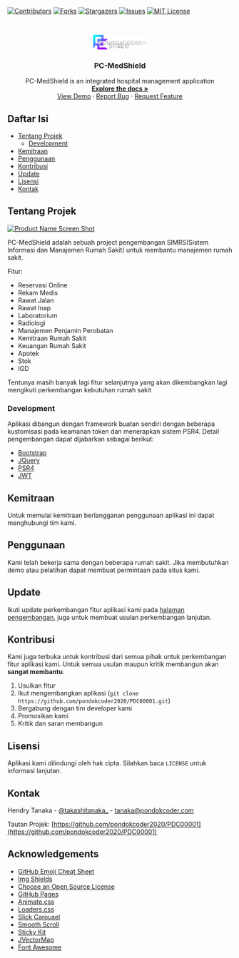 [![Contributors][contributors-shield]][contributors-url]
[![Forks][forks-shield]][forks-url]
[![Stargazers][stars-shield]][stars-url]
[![Issues][issues-shield]][issues-url]
[![MIT License][license-shield]][license-url]

<br />
<p align="center">
  <a href="https://github.com/pondokcoder2020/PDC00001">
    <img src="images/pondokcoder1280.svg" alt="Logo" width="120">
  </a>
  
  <h3 align="center">PC-MedShield</h3>

  <p align="center">
    PC-MedShield is an integrated hospital management application
    <br />
    <a href="https://github.com/pondokcoder2020/PDC00001"><strong>Explore the docs »</strong></a>
    <br />
    <a href="https://simrsv2.pondokcoder.com/client/">View Demo</a>
    ·
    <a href="https://github.com/pondokcoder2020/PDC00001/issues">Report Bug</a>
    ·
    <a href="https://github.com/pondokcoder2020/PDC00001/issues/new">Request Feature</a>
  </p>
</p>



<!-- TABLE OF CONTENTS -->
## Daftar Isi

* [Tentang Projek](#tentang-projek)
  * [Development](#development)
* [Kemitraan](#kemitraan)
* [Penggunaan](#penggunaan)
* [Kontribusi](#kontribusi)
* [Update](#update)
* [Lisensi](#lisensi)
* [Kontak](#kontak)



<!-- ABOUT THE PROJECT -->
## Tentang Projek

[![Product Name Screen Shot][product-screenshot]](https://example.com)

PC-MedShield adalah sebuah project pengembangan SIMRS(Sistem Informasi dan Manajemen Rumah Sakit) untuk membantu manajemen rumah sakit.

Fitur:
* Reservasi Online
* Rekam Medis
* Rawat Jalan
* Rawat Inap
* Laboratorium
* Radiologi
* Manajemen Penjamin Perobatan
* Kemitraan Rumah Sakit
* Keuangan Rumah Sakit
* Apotek
* Stok
* IGD

Tentunya masih banyak lagi fitur selanjutnya yang akan dikembangkan lagi mengikuti perkembangan kebutuhan rumah sakit

### Development
Aplikasi dibangun dengan framework buatan sendiri dengan beberapa kustomisasi pada keamanan token dan menerapkan sistem PSR4. Detail pengembangan dapat dijabarkan sebagai berikut:
* [Bootstrap](https://getbootstrap.com)
* [JQuery](https://jquery.com)
* [PSR4](https://getcomposer.org/doc/04-schema.md#psr-4)
* [JWT](https://packagist.org/packages/firebase/php-jwt)


<!-- GETTING STARTED -->
## Kemitraan

Untuk memulai kemitraan berlangganan penggunaan aplikasi ini dapat menghubungi tim kami.

<!-- USAGE EXAMPLES -->
## Penggunaan

Kami telah bekerja sama dengan beberapa rumah sakit. Jika membutuhkan demo atau pelatihan dapat membuat permintaan pada situs kami.

<!-- _For more examples, please refer to the [Documentation](https://example.com)_ -->



<!-- ROADMAP -->
## Update

Ikuti update perkembangan fitur aplikasi kami pada [halaman pengembangan](https://github.com/pondokcoder2020/PDC00001/issues), juga untuk membuat usulan perkembangan lanjutan.


<!-- CONTRIBUTING -->
## Kontribusi

Kami juga terbuka untuk kontribusi dari semua pihak untuk perkembangan fitur aplikasi kami. Untuk semua usulan maupun kritik membangun akan **sangat membantu**.

1. Usulkan fitur
2. Ikut mengembangkan aplikasi (`git clone https://github.com/pondokcoder2020/PDC00001.git`)
3. Bergabung dengan tim developer kami
4. Promosikan kami
5. Kritik dan saran membangun



<!-- LICENSE -->
## Lisensi

Aplikasi kami dilindungi oleh hak cipta. Silahkan baca `LICENSE` untuk informasi lanjutan.



<!-- CONTACT -->
## Kontak

Hendry Tanaka - [@takashitanaka_](https://twitter.com/takashitanaka_) - tanaka@pondokcoder.com

Tautan Projek: [https://github.com/pondokcoder2020/PDC00001](https://github.com/pondokcoder2020/PDC00001)



<!-- ACKNOWLEDGEMENTS -->
## Acknowledgements
* [GitHub Emoji Cheat Sheet](https://www.webpagefx.com/tools/emoji-cheat-sheet)
* [Img Shields](https://shields.io)
* [Choose an Open Source License](https://choosealicense.com)
* [GitHub Pages](https://pages.github.com)
* [Animate.css](https://daneden.github.io/animate.css)
* [Loaders.css](https://connoratherton.com/loaders)
* [Slick Carousel](https://kenwheeler.github.io/slick)
* [Smooth Scroll](https://github.com/cferdinandi/smooth-scroll)
* [Sticky Kit](http://leafo.net/sticky-kit)
* [JVectorMap](http://jvectormap.com)
* [Font Awesome](https://fontawesome.com)





<!-- MARKDOWN LINKS & IMAGES -->
<!-- https://www.markdownguide.org/basic-syntax/#reference-style-links -->
<!-- https://github.com/pondokcoder2020/PDC00001 -->
[contributors-shield]: https://img.shields.io/github/contributors/pondokcoder2020/PDC00001.svg?style=flat-square
[contributors-url]: https://github.com/pondokcoder2020/PDC00001/graphs/contributors
[forks-shield]: https://img.shields.io/github/forks/pondokcoder2020/PDC00001.svg?style=flat-square
[forks-url]: https://github.com/pondokcoder2020/PDC00001/network/members
[stars-shield]: https://img.shields.io/github/stars/pondokcoder2020/PDC00001.svg?style=flat-square
[stars-url]: https://github.com/pondokcoder2020/PDC00001/stargazers
[issues-shield]: https://img.shields.io/github/issues/pondokcoder2020/PDC00001.svg?style=flat-square
[issues-url]: https://github.com/pondokcoder2020/PDC00001/issues
[license-shield]: https://img.shields.io/github/license/pondokcoder2020/PDC00001.svg?style=flat-square
[license-url]: https://github.com/pondokcoder2020/PDC00001/blob/master/LICENSE.txt
[linkedin-shield]: https://img.shields.io/badge/-LinkedIn-black.svg?style=flat-square&logo=linkedin&colorB=555
[linkedin-url]: https://linkedin.com/in/othneildrew
[product-screenshot]: images/screenshot.png
